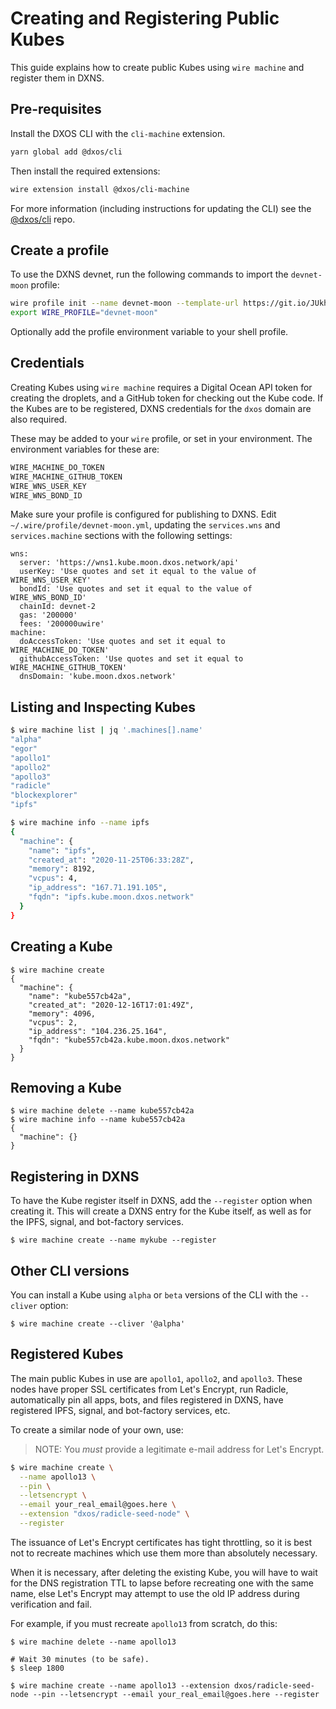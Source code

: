 # Creating and Registering Public Kubes

This guide explains how to create public Kubes using `wire machine` and register them in DXNS.

## Pre-requisites

Install the DXOS CLI with the `cli-machine` extension.

```bash
yarn global add @dxos/cli
```

Then install the required extensions:

```bash
wire extension install @dxos/cli-machine
```

For more information (including instructions for updating the CLI) see the 
[@dxos/cli](https://github.com/dxos/cli/blob/main/packages/cli/README.md) repo.

## Create a profile

To use the DXNS devnet, run the following commands to import the `devnet-moon` profile:

```bash
wire profile init --name devnet-moon --template-url https://git.io/JUkhm
export WIRE_PROFILE="devnet-moon"
```

Optionally add the profile environment variable to your shell profile.

## Credentials

Creating Kubes using `wire machine` requires a Digital Ocean API token for creating the droplets, and a GitHub token for checking out the Kube
code. If the Kubes are to be registered, DXNS credentials for the `dxos` domain are also required.

These may be added to your `wire` profile, or set in your environment.  The environment variables for these are:

```bash
WIRE_MACHINE_DO_TOKEN
WIRE_MACHINE_GITHUB_TOKEN
WIRE_WNS_USER_KEY
WIRE_WNS_BOND_ID
```

Make sure your profile is configured for publishing to DXNS. 
Edit `~/.wire/profile/devnet-moon.yml`, updating the `services.wns` and `services.machine` sections with the following settings:

```
wns:
  server: 'https://wns1.kube.moon.dxos.network/api'
  userKey: 'Use quotes and set it equal to the value of WIRE_WNS_USER_KEY'
  bondId: 'Use quotes and set it equal to the value of WIRE_WNS_BOND_ID'
  chainId: devnet-2
  gas: '200000'
  fees: '200000uwire'
machine:
  doAccessToken: 'Use quotes and set it equal to WIRE_MACHINE_DO_TOKEN'
  githubAccessToken: 'Use quotes and set it equal to WIRE_MACHINE_GITHUB_TOKEN'
  dnsDomain: 'kube.moon.dxos.network'
```

## Listing and Inspecting Kubes

```bash
$ wire machine list | jq '.machines[].name'
"alpha"
"egor"
"apollo1"
"apollo2"
"apollo3"
"radicle"
"blockexplorer"
"ipfs"

$ wire machine info --name ipfs
{
  "machine": {
    "name": "ipfs",
    "created_at": "2020-11-25T06:33:28Z",
    "memory": 8192,
    "vcpus": 4,
    "ip_address": "167.71.191.105",
    "fqdn": "ipfs.kube.moon.dxos.network"
  }
}
```

## Creating a Kube
```
$ wire machine create
{
  "machine": {
    "name": "kube557cb42a",
    "created_at": "2020-12-16T17:01:49Z",
    "memory": 4096,
    "vcpus": 2,
    "ip_address": "104.236.25.164",
    "fqdn": "kube557cb42a.kube.moon.dxos.network"
  }
}
```

## Removing a Kube
```
$ wire machine delete --name kube557cb42a
$ wire machine info --name kube557cb42a
{
  "machine": {}
}
```

## Registering in DXNS
To have the Kube register itself in DXNS, add the `--register` option when creating it.
This will create a DXNS entry for the Kube itself, as well as for the IPFS, signal, and bot-factory services.

```
$ wire machine create --name mykube --register
```

## Other CLI versions

You can install a Kube using `alpha` or `beta` versions of the CLI with the `--cliver` option:

```
$ wire machine create --cliver '@alpha'
```

## Registered Kubes

The main public Kubes in use are `apollo1`, `apollo2`, and `apollo3`.
These nodes have proper SSL certificates from Let's Encrypt, run Radicle, automatically pin all apps, bots, and files registered in DXNS,
have registered IPFS, signal, and bot-factory services, etc.

To create a similar node of your own, use:

> NOTE: You _must_ provide a legitimate e-mail address for Let's Encrypt.

```bash
$ wire machine create \
  --name apollo13 \
  --pin \
  --letsencrypt \
  --email your_real_email@goes.here \
  --extension "dxos/radicle-seed-node" \
  --register
```

The issuance of Let's Encrypt certificates has tight throttling, so it is best not to recreate machines which use
them more than absolutely necessary.

When it is necessary, after deleting the existing Kube, you will have to wait for the DNS registration TTL to lapse
before recreating one with the same name, else Let's Encrypt may attempt to use the old IP address during verification and fail.

For example, if you must recreate `apollo13` from scratch, do this:

```
$ wire machine delete --name apollo13

# Wait 30 minutes (to be safe).
$ sleep 1800 

$ wire machine create --name apollo13 --extension dxos/radicle-seed-node --pin --letsencrypt --email your_real_email@goes.here --register
```
